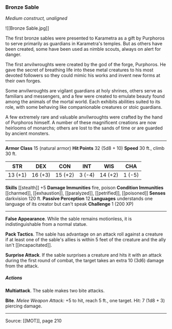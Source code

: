 ### Bronze Sable
_Medium construct, unaligned_

![[Bronze Sable.jpg]]

The first bronze sables were presented to Karametra as a gift by Purphoros to serve primarily as guardians in Karametra's temples. But as others have been created, some have been used as nimble scouts, always on alert for danger.

The first anvilwroughts were created by the god of the forge, Purphoros. He gave the secret of breathing life into these metal creatures to his most devoted followers so they could mimic his works and invent new forms at their own forges.

Some anvilwroughts are vigilant guardians at holy shrines, others serve as familiars and messengers, and a few were created to emulate beauty found among the animals of the mortal world. Each exhibits abilities suited to its role, with some behaving like companionable creatures or stoic guardians.

A few extremely rare and valuable anvilwroughts were crafted by the hand of Purphoros himself. A number of these magnificent creations are now heirlooms of monarchs; others are lost to the sands of time or are guarded by ancient monsters.




---

**Armor Class** 15 (natural armor)
**Hit Points** 32 (5d8 + 10)
**Speed** 30 ft., climb 30 ft.

| STR     | DEX     | CON     | INT     | WIS     | CHA     |
|---------|---------|---------|---------|---------|---------|
| 13 (+1) | 16 (+3) | 15 (+2) | 3 (-4) | 14 (+2) | 1 (-5) |

**Skills** [[stealth]] +5
**Damage Immunities** fire, poison
**Condition Immunities** [[charmed]], [[exhaustion]], [[paralyzed]], [[petrified]], [[poisoned]]
**Senses** darkvision 120 ft.
**Passive Perception** 12
**Languages** understands one language of its creator but can't speak
**Challenge** 1 (200 XP)

---

**False Appearance**. While the sable remains motionless, it is indistinguishable from a normal statue.

**Pack Tactics**. The sable has advantage on an attack roll against a creature if at least one of the sable's allies is within 5 feet of the creature and the ally isn't [[incapacitated]].

**Surprise Attack**. If the sable surprises a creature and hits it with an attack during the first round of combat, the target takes an extra 10 (3d6) damage from the attack.

##### Actions
**Multiattack**. The sable makes two bite attacks.

**Bite**. _Melee Weapon Attack:_ +5 to hit, reach 5 ft., one target. Hit: 7 (1d8 + 3) piercing damage.


---

Source: [[MOT]], page 210